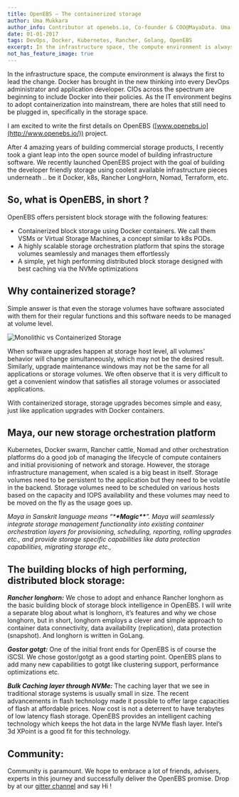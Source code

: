 ```yaml
---
title: OpenEBS — The containerized storage
author: Uma Mukkara
author_info: Contributor at openebs.io, Co-founder & COO@MayaData. Uma led product development in the early days of MayaData (CloudByte).
date: 01-01-2017
tags: DevOps, Docker, Kubernetes, Rancher, Golang, OpenEBS
excerpt: In the infrastructure space, the compute environment is always the first to lead the change. Docker has brought in the new thinking into every DevOPs administrator and application developer.
not_has_feature_image: true
---
```


In the infrastructure space, the compute environment is always the first to lead the change. Docker has brought in the new thinking into every DevOps administrator and application developer. CIOs across the spectrum are beginning to include Docker into their policies. As the IT environment begins to adopt containerization into mainstream, there are holes that still need to be plugged in, specifically in the storage space.

I am excited to write the first details on OpenEBS ([www.openebs.io](http://www.openebs.io/)) project.

After 4 amazing years of building commercial storage products, I recently took a giant leap into the open source model of building infrastructure software. We recently launched OpenEBS project with the goal of building the developer friendly storage using coolest available infrastructure pieces underneath .. be it Docker, k8s, Rancher LongHorn, Nomad, Terraform, etc.

## So, what is OpenEBS, in short ?

OpenEBS offers persistent block storage with the following features:

- Containerized block storage using Docker containers. We call them VSMs or Virtual Storage Machines, a concept similar to k8s PODs.
- A highly scalable storage orchestration platform that spins the storage volumes seamlessly and manages them effortlessly
- A simple, yet high performing distributed block storage designed with best caching via the NVMe optimizations

## Why containerized storage?

Simple answer is that even the storage volumes have software associated with them for their regular functions and this software needs to be managed at volume level.

![Monolithic vs Containerized Storage](https://cdn-images-1.medium.com/max/800/1*OoQnpEsGf_ovb5BFnGI8hA.jpeg)

When software upgrades happen at storage host level, all volumes' behavior will change simultaneously, which may not be the desired result. Similarly, upgrade maintenance windows may not be the same for all applications or storage volumes. We often observe that it is very difficult to get a convenient window that satisfies all storage volumes or associated applications.

With containerized storage, storage upgrades becomes simple and easy, just like application upgrades with Docker containers.

## Maya, our new storage orchestration platform

Kubernetes, Docker swarm, Rancher cattle, Nomad and other orchestration platforms do a good job of managing the lifecycle of compute containers and initial provisioning of network and storage. However, the storage infrastructure management, when scaled is a big beast in itself. Storage volumes need to be persistent to the application but they need to be volatile in the backend. Storage volumes need to be scheduled on various hosts based on the capacity and IOPS availability and these volumes may need to be moved on the fly as the usage goes up.

_Maya in Sanskrit language means “\***\*Magic\*\***”. Maya will seamlessly integrate storage management functionality into existing container orchestration layers for provisioning, scheduling, reporting, rolling upgrades etc., and provide storage specific capabilities like data protection capabilities, migrating storage etc.,_

## The building blocks of high performing, distributed block storage:

**_Rancher longhorn:_** We chose to adopt and enhance Rancher longhorn as the basic building block of storage block intelligence in OpenEBS. I will write a separate blog about what is longhorn, it’s features and why we chose longhorn, but in short, longhorn employs a clever and simple approach to container data connectivity, data availability (replication), data protection (snapshot). And longhorn is written in GoLang.

**_Gostor gotgt:_** One of the initial front ends for OpenEBS is of course the iSCSI. We chose gostor/gotgt as a good starting point. OpenEBS plans to add many new capabilities to gotgt like clustering support, performance optimizations etc.

**_Bulk Caching layer through NVMe:_** The caching layer that we see in traditional storage systems is usually small in size. The recent advancements in flash technology made it possible to offer large capacities of flash at affordable prices. Now cost is not a deterrent to have terabytes of low latency flash storage. OpenEBS provides an intelligent caching technology which keeps the hot data in the large NVMe flash layer. Intel’s 3d XPoint is a good fit for this technology.

## Community:

Community is paramount. We hope to embrace a lot of friends, advisers, experts in this journey and successfully deliver the OpenEBS promise. Drop by at our [gitter channel](https://gitter.im/openebs/Lobby) and say Hi !
